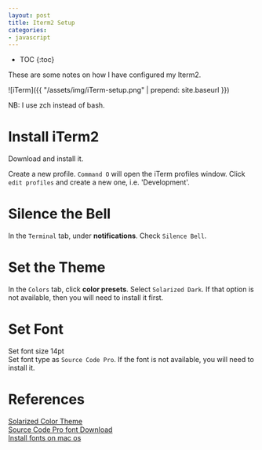 ```yaml
---
layout: post
title: Iterm2 Setup
categories:
- javascript
---
```


* TOC
{:toc}

These are some notes on how I have configured my Iterm2. 

![iTerm]({{ "/assets/img/iTerm-setup.png" | prepend: site.baseurl }})  

NB: I use zch instead of bash.

# Install iTerm2  
Download and install it.  

Create a new profile.
`Command O` will open the iTerm profiles window. Click `edit profiles` and create a new one, i.e. 'Development'.

# Silence the Bell

In the `Terminal` tab, under **notifications**. Check `Silence Bell`.

# Set the Theme  

In the `Colors` tab, click **color presets**. Select `Solarized Dark`. If that option is not available, then you will need to install it first.

# Set Font

Set font size 14pt  
Set font type as `Source Code Pro`. If the font is not available, you will need to install it.

# References
[Solarized Color Theme](https://github.com/altercation/solarized/tree/master/iterm2-colors-solarized)  
[Source Code Pro font Download](https://github.com/adobe-fonts/source-code-pro/releases/tag/2.010R-ro/1.030R-it)  
[Install fonts on mac os](https://support.apple.com/en-au/HT201749)  
